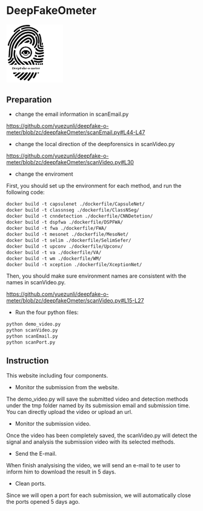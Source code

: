 # DeepFakeOmeter

<img src="static/images/deepfakeometer2.png" alt="logo" width="150"/>


## Preparation

+ change the email information in scanEmail.py

https://github.com/yuezunli/deepfake-o-meter/blob/zc/deepfakeOmeter/scanEmail.py#L44-L47
+ change the local direction of the deepforensics in scanVideo.py

https://github.com/yuezunli/deepfake-o-meter/blob/zc/deepfakeOmeter/scanVideo.py#L30

+ change the enviroment

 First, you should set up the environment for each method, and run the following code:
 ```
 docker build -t capsulenet ./dockerfile/CapsuleNet/
 docker build -t classnseg ./dockerfile/ClassNSeg/
 docker build -t cnndetection ./dockerfile/CNNDetetion/
 docker build -t dspfwa ./dockerfile/DSPFWA/
 docker build -t fwa ./dockerfile/FWA/
 docker build -t mesonet ./dockerfile/MesoNet/
 docker build -t selim ./dockerfile/SelimSefer/
 docker build -t upconv ./dockerfile/Upconv/
 docker build -t va ./dockerfile/VA/
 docker build -t wm ./dockerfile/WM/
 docker build -t xception ./dockerfile/XceptionNet/
 ```
Then, you should make sure environment names are consistent with the names in scanVideo.py.

https://github.com/yuezunli/deepfake-o-meter/blob/zc/deepfakeOmeter/scanVideo.py#L15-L27
+ Run the four python files:
```
python demo_video.py
python scanVideo.py
python scanEmail.py
python scanPort.py
```

## Instruction

This website including four components.

+ Monitor the submission from the website.

The demo_video.py will save the submitted video and detection methods under the tmp folder named by its submission email and submission time. You can directly upload the video or upload an url.
+ Monitor the submission video.

Once the video has been completely saved, the  scanVideo.py will detect the signal and analysis the submission video with its selected methods.
+ Send the E-mail.

When finish analysising the video, we will send an e-mail to te user to inform him to download the result in 5 days.
+ Clean ports.

Since we will open a port for each submission, we will automatically close the ports opened 5 days ago.
